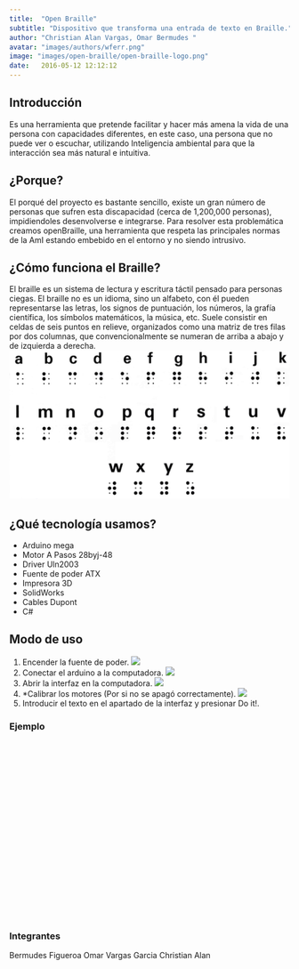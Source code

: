 ```yaml
---
title:  "Open Braille"
subtitle: "Dispositivo que transforma una entrada de texto en Braille."
author: "Christian Alan Vargas, Omar Bermudes "
avatar: "images/authors/wferr.png"
image: "images/open-braille/open-braille-logo.png"
date:   2016-05-12 12:12:12
---
```


## Introducción 
Es una herramienta que pretende facilitar y hacer más amena la vida de una persona con capacidades diferentes, en este caso, una persona que no puede ver o escuchar, utilizando Inteligencia ambiental  para que la interacción sea más natural e intuitiva.



## ¿Porque?
El porqué del proyecto es bastante sencillo, existe un gran número de personas que sufren esta discapacidad (cerca de 1,200,000 personas), impidiendoles desenvolverse e integrarse.
Para resolver esta problemática creamos openBraille, una herramienta que respeta las principales normas de la AmI estando embebido en el entorno y no siendo intrusivo.

## ¿Cómo funciona el Braille?
El braille es un sistema de lectura y escritura táctil pensado para personas ciegas.
El braille no es un idioma, sino un alfabeto, con él pueden representarse las letras, los signos de puntuación, los números, la grafía científica, los símbolos matemáticos, la música, etc.
Suele consistir en celdas de seis puntos en relieve, organizados como una matriz de tres filas por dos columnas, que convencionalmente se numeran de arriba a abajo y de izquierda a derecha.  
    <img class="image-center" src="images/open-braille/braille.png"/>  

## ¿Qué tecnología usamos?
- Arduino mega
- Motor A Pasos 28byj-48
- Driver Uln2003
- Fuente de poder ATX
- Impresora 3D
- SolidWorks
- Cables Dupont
- C#

## Modo de uso
1. Encender la fuente de poder.
    <img class="image-center" src="images/open-braille/"/>
2. Conectar el arduino a la computadora.
    <img class="image-center" src="images/open-braille/"/>
3. Abrir la interfaz en la computadora.
    <img class="image-center" src="images/open-braille/"/>
4. *Calibrar los motores (Por si no se apagó correctamente).
    <img class="image-center" src="images/open-braille/"/>
5. Introducir el texto en el apartado de la interfaz y presionar Do it!.

### Ejemplo 
<iframe width="560" height="315" src="" frameborder="0" allowfullscreen></iframe>


### Integrantes
Bermudes Figueroa Omar
Vargas Garcia Christian Alan
